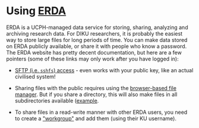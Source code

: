 # Using [ERDA](https://www.erda.dk/)

ERDA is a UCPH-managed data service for storing, sharing, analyzing
and archiving research data.  For DIKU researchers, it is probably the
easiest way to store large files for long periods of time.  You can
make data stored on ERDA publicly available, or share it with people
who know a password.  The ERDA website has pretty decent
documentation, but here are a few pointers (some of these links may
only work after you have logged in):

* [SFTP (i.e. `sshfs`)
  access](https://erda.dk/wsgi-bin/setup.py?topic=sftp) - even works
  with your public key, like an actual civilised system!

* Sharing files with the public requires using the [browser-based file
  manager](https://erda.dk/wsgi-bin/fileman.py).  But if you share a
  directory, this will also make files in all subdirectories available
  ([example](https://sid.erda.dk/cgi-sid/ls.py?share_id=FlhwY8rtfk).

* To share files in a read-write manner with other ERDA users, you
  need to create a ["workgroup"](https://erda.dk/wsgi-bin/vgridman.py)
  and add them (using their KU username).
